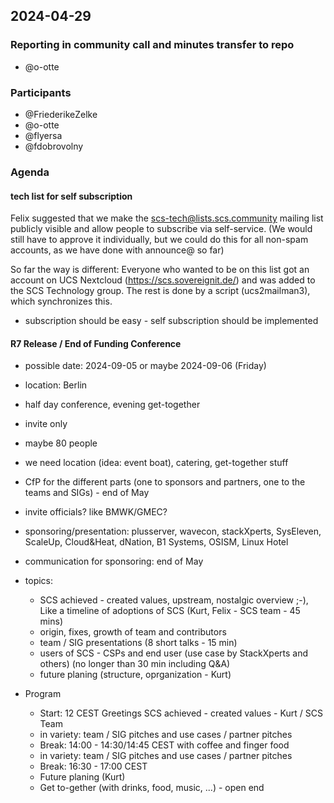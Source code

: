 ## 2024-04-29

### Reporting in community call and minutes transfer to repo
* @o-otte

### Participants
- @FriederikeZelke
- @o-otte
- @flyersa
- @fdobrovolny

### Agenda

#### tech list for self subscription

Felix suggested that we make the scs-tech@lists.scs.community mailing list publicly visible and allow people to subscribe via self-service.
(We would still have to approve it individually, but we could do this for all non-spam accounts, as we have done with announce@ so far)

So far the way is different: Everyone who wanted to be on this list got an account on UCS Nextcloud (https://scs.sovereignit.de/) and was added to the SCS Technology group. The rest is done by a script (ucs2mailman3), which synchronizes this.

* subscription should be easy - self subscription should be implemented

#### R7 Release / End of Funding Conference

* possible date: 2024-09-05 or maybe 2024-09-06 (Friday)
* location: Berlin
* half day conference, evening get-together
* invite only
* maybe 80 people
* we need location (idea: event boat), catering, get-together stuff
* CfP for the different parts (one to sponsors and partners, one to the teams and SIGs) - end of May
* invite officials? like BMWK/GMEC?
* sponsoring/presentation: plusserver, wavecon, stackXperts, SysEleven, ScaleUp, Cloud&Heat, dNation, B1 Systems, OSISM, Linux Hotel
* communication for sponsoring: end of May

* topics: 
    * SCS achieved - created values, upstream, nostalgic overview ;-), Like a timeline of adoptions of SCS (Kurt, Felix - SCS team - 45 mins)
    * origin, fixes, growth of team and contributors  
    * team / SIG presentations (8 short talks - 15 min)
    * users of SCS - CSPs and end user (use case by StackXperts and others) (no longer than 30 min including Q&A)
    * future planing (structure, oprganization - Kurt)

* Program
    * Start: 12 CEST Greetings SCS achieved - created values - Kurt / SCS Team
    * in variety: team / SIG pitches and use cases / partner pitches
    * Break: 14:00 - 14:30/14:45 CEST with coffee and finger food
    * in variety: team / SIG pitches and use cases / partner pitches
    * Break: 16:30 - 17:00 CEST
    * Future planing (Kurt)
    * Get to-gether (with drinks, food, music, ...) - open end
